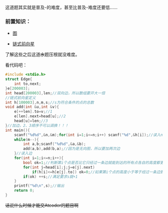 这道题其实就是普及-的难度，甚至比普及-难度还要低……

### 前置知识：

+ [图](https://baike.baidu.com/item/图/13018767#viewPageContent)

+ [链式前向星](https://baike.baidu.com/item/链式前向星)

了解这些之后这道~~水~~题压根就没难度。

看代码吧：

```cpp
#include <stdio.h>
struct Edge{
    int to,next;
}e[200003];
int head[200003],len;//双向边，所以数组要开大一倍
//链式前向星定义
int h[100003],n,m,s;//s为符合条件的点的总数
void add(int &u,int &v){
    e[++len].to=v;//1
    e[len].next=head[u];//2
    head[u]=len;//3
}//加边，2、3顺序不可以调换！！！
int main(){
    scanf("%d%d",&n,&m);for(int i=1;i<=n;i++) scanf("%d",&h[i]);//读入n、m和高度h
    while(m--){
        int a,b;scanf("%d%d",&a,&b);
        add(a,b),add(b,a);//因为是无向图，所以要加两次边
    }//读入边
    for(int i=1;i<=n;i++){
        bool ok=1;//判断第i个点是否比它只经过一条边就能到达的所有点各自的高度都更大
        for(int j=head[i];j;j=e[j].next)
            if(h[i]<=h[e[j].to]) ok=0;//如果第i个点的高度小于等于经过一条边到达的某点的高度，第i个点就不符合要求
        if(ok) ++s;//满足要求s就+1
    }
    printf("%d\n",s);//输出
    return 0;
}
```

~~话说什么时候才能交Atcoder的题目啊~~